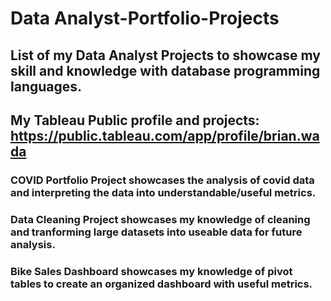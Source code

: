 # Data Analyst-Portfolio-Projects
## List of my Data Analyst Projects to showcase my skill and knowledge with database programming languages.
## My Tableau Public profile and projects: https://public.tableau.com/app/profile/brian.wada
### COVID Portfolio Project showcases the analysis of covid data and interpreting the data into understandable/useful metrics.
### Data Cleaning Project showcases my knowledge of cleaning and tranforming large datasets into useable data for future analysis.
### Bike Sales Dashboard showcases my knowledge of pivot tables to create an organized dashboard with useful metrics.
